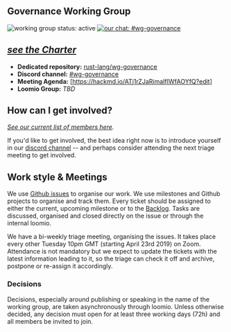 ## Governance Working Group
![working group status: active](https://img.shields.io/badge/status-active-brightgreen.svg?style=for-the-badge) [![our chat: #wg-governance](https://img.shields.io/badge/discord-%23wg--governance-blue.svg?style=for-the-badge)][discord]

## _[see the Charter][charter]_

- **Dedicated repository:** [rust-lang/wg-governance][repository]
- **Discord channel:** [#wg-governance][discord]
- **Meeting Agenda:** [https://hackmd.io/ATj1rZJaRimaIfIWfAOYfQ?edit]
- **Loomio Group:** _TBD_


## How can I get involved?

_[See our current list of members here](https://www.rust-lang.org/governance/teams/core#wg-governance)._

If you'd like to get involved, the best idea right now is to introduce yourself
in our [discord channel][discord] -- and perhaps consider attending the next triage meeting to get involved.

## Work style & Meetings

We use [Github issues][issues] to organise our work. We use milestones and Github projects to organise and track them. Every ticket should be assigned to either the current, upcoming milestone or to the [Backlog][]. Tasks are discussed, organised and closed directly on the issue or through the internal loomio.

We have a bi-weekly triage meeting, organising the issues. It takes place every other Tuesday 10pm GMT (starting April 23rd 2019) on Zoom. Attendance is not mandatory but we expect to update the tickets with the latest information leading to it, so the triage can check it off and archive, postpone or re-assign it accordingly.

### Decisions

Decisions, especially around publishing or speaking in the name of the working group, are taken asynchronously through loomio. Unless otherwise decided, any decision must open for at least three working days (72h) and all members be invited to join. 

[discord]: https://discord.gg/mbFZg48
[charter]: CHARTER.md
[repository]: https://github.com/rust-lang/wg-governance/
[issues]: https://github.com/rust-lang/wg-governance/issues?q=is%3Aissue+is%3Aopen+sort%3Aupdated-desc
[backlog]: https://github.com/rust-lang/wg-governance/milestone/4
